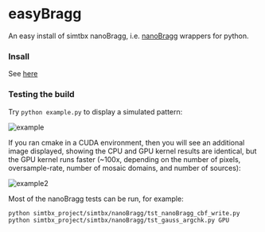# easyBragg
An easy install of simtbx nanoBragg, i.e. [nanoBragg](https://bl831.als.lbl.gov/~jamesh/nanoBragg/) wrappers for python.

### Insall

See [here](https://smb.slac.stanford.edu/~dermen/easybragg/)

### Testing the build

Try ```python example.py``` to display a simulated pattern:

![example](https://smb.slac.stanford.edu/~dermen/noise_img.png)

If you ran cmake in a CUDA environment, then you will see an additional image displayed, showing the CPU and GPU kernel results are identical, but the GPU kernel runs faster (~100x, depending on the number of pixels, oversample-rate, number of mosaic domains, and number of sources):

![example2](https://smb.slac.stanford.edu/~dermen/cpu_vs_gpu.png)

Most of the nanoBragg tests can be run, for example:

```
python simtbx_project/simtbx/nanoBragg/tst_nanoBragg_cbf_write.py
python simtbx_project/simtbx/nanoBragg/tst_gauss_argchk.py GPU
```


